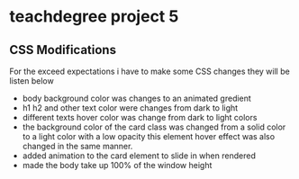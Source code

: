 # teachdegree project 5
 
## CSS Modifications
For the exceed expectations i have to make some CSS changes they will be listen below

* body background color was changes to an animated gredient
* h1 h2 and other text color were changes from dark to light
* different texts hover color was change from dark to light colors
* the background color of the card class was changed from a solid color to a light color with a low opacity this element hover effect was also changed in the same manner.
* added animation to the card element to slide in when rendered
* made the body take up 100% of the window height
